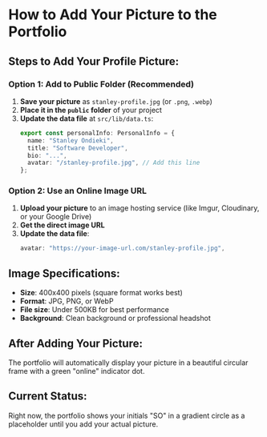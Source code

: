 # How to Add Your Picture to the Portfolio

## Steps to Add Your Profile Picture:

### Option 1: Add to Public Folder (Recommended)
1. **Save your picture** as `stanley-profile.jpg` (or `.png`, `.webp`)
2. **Place it in the `public` folder** of your project
3. **Update the data file** at `src/lib/data.ts`:
   ```typescript
   export const personalInfo: PersonalInfo = {
     name: "Stanley Ondieki",
     title: "Software Developer",
     bio: "...",
     avatar: "/stanley-profile.jpg", // Add this line
   };
   ```

### Option 2: Use an Online Image URL
1. **Upload your picture** to an image hosting service (like Imgur, Cloudinary, or your Google Drive)
2. **Get the direct image URL**
3. **Update the data file**:
   ```typescript
   avatar: "https://your-image-url.com/stanley-profile.jpg",
   ```

## Image Specifications:
- **Size**: 400x400 pixels (square format works best)
- **Format**: JPG, PNG, or WebP
- **File size**: Under 500KB for best performance
- **Background**: Clean background or professional headshot

## After Adding Your Picture:
The portfolio will automatically display your picture in a beautiful circular frame with a green "online" indicator dot.

## Current Status:
Right now, the portfolio shows your initials "SO" in a gradient circle as a placeholder until you add your actual picture.
